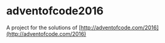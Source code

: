 # adventofcode2016
A project for the solutions of [http://adventofcode.com/2016](http://adventofcode.com/2016)
